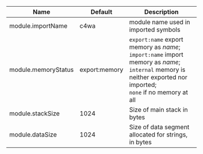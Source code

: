 Name | Default | Description
---- | ------- | -----------
module.importName | c4wa | module name used in imported symbols
module.memoryStatus | export:memory | `export:name` export memory as _name_; <br>`import:name` import memory as _name_; <br>`internal` memory is neither exported nor imported; <br>`none` if no memory at all
module.stackSize | 1024 | Size of main stack in bytes
module.dataSize | 1024 | Size of data segment allocated for strings, in bytes 